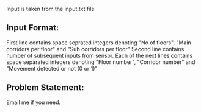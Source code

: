 

Input is taken from the input.txt file

Input Format:
-------------
First line contains space seprated integers denoting "No of floors", "Main corridors per floor" and "Sub corridors per floor"
Second line contains number of subsequent inputs from sensor. 
Each of the next lines contains space separated integers denoting "Floor number", "Corridor number" and "Movement detected or not (0 or 1)"

Problem Statement:
-----------------
Email me if you need.

